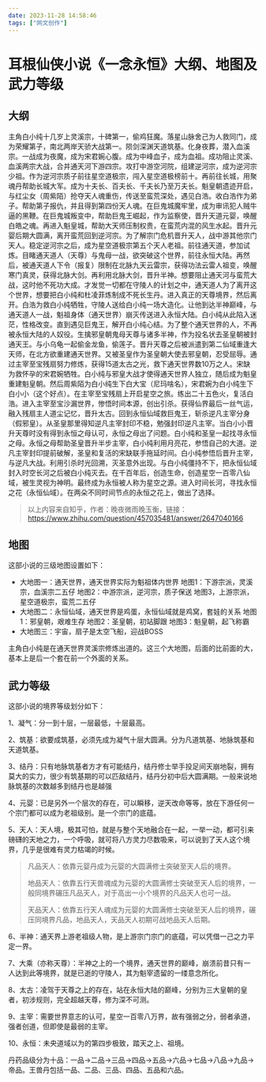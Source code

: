 ```yaml
---
date: 2023-11-28 14:58:46
tags: ["网文创作"]
---
```

# 耳根仙侠小说《一念永恒》大纲、地图及武力等级

## 大纲

主角白小纯十几岁上灵溪宗，十碑第一，偷鸡狂魔。落星山脉舍己为人救同门，成为荣耀第子，南北两岸天骄大战第一。陨剑深渊天道筑基。化身夜葬，潜入血溪宗。一战成为夜魔，成为宋君婉心腹。成为中峰血子，成为血祖。成功阻止灵溪、血溪两宗大战，合并通天河下游四宗。攻打中游空河院，组建逆河宗，成为逆河宗少祖。作为逆河宗质子前往星空道极宗，闯入星空道极榜前十。再前往长城，用聚魂丹帮助长城大军。成为十夫长、百夫长、千夫长乃至万夫长。魁皇朝遗迹开启，与红尘女（周紫陌）抢夺天人魂重伤，传送至蛮荒深处，遇见白浩。收白浩作为弟子。帮助第子报仇，并且得到第四份天人魂。在巨鬼城魔牢里，成为审讯犯人贼牛逼的黑鞭。在巨鬼城叛变中，帮助巨鬼王崛起，作为监察使，晋升天道元婴，唤醒白皓之魂。再进入魁皇城，帮助大天师压制权贵，在蛮荒内混的风生水起。晋升元婴后期大圆满，离开蛮荒回到逆河宗。为了解宗门危机晋升天人，战中游其他宗门天人。稳定逆河宗之后，成为星空道极宗第五个天人老祖。前往通天道，参加试炼。目睹通天道人（天尊）与鬼母一战，欲突破这个世界，前往永恒大陆。再然后，被通天道人下令（报复）限制在北脉九天云雷宗，获得功法云雷人祖变，唤醒寒门真灵，获得北脉大剑。再利用北脉大剑，晋升半神。想要阻止通天河与蛮荒大战，这时他不死功大成。才发觉一切都在守陵人的计划之中，通天道人为了离开这个世界，想要把白小纯和杜凌菲炼制成不死长生丹。进入真正的天尊境界，然后离开。白浩为救白小纯牺牲，守陵人送给白小纯一场大造化。让他到达半神巅峰，与通天道人一战，魁祖身体（通天世界）崩灭传送进入永恒大陆。白小纯从此陷入迷茫，性格改变。直到遇见巨鬼王，解开白小纯心结。为了整个通天世界的人，不再被永恒大陆的人奴役。生擒邪皇朝鬼母天尊与诸多半神，作为投名状去圣皇朝被封通天王。与小乌龟一起偷金龙鱼，偷莲子。晋升天尊之后被派遣到第二仙域重逢大天师，在北方欲重建通天世界。又被圣皇作为圣皇朝大使去邪皇朝，忍受屈辱。通过主宰至宝残扇努力修炼，获得15道太古之光，救下通天世界数10万之人。宋缺为救怀孕的宋君婉牺牲。白小纯与邪皇大战才使得通天世界人独立，随后成为魁皇重建魁皇朝。然后周紫陌为白小纯生下白大宝（尼玛啥名），宋君婉为白小纯生下白小小（这个好点）。在主宰至宝残扇上开启星空之旅。练出二十五色火，复活白浩。进入主宰至宝沙漏世界，惨悟时间本源，创出引杀。获得仙界最后一丝气运，融入残扇主人道尘记忆，晋升太古。回到永恒仙域救巨鬼王，斩杀逆凡主宰分身（假邪皇）。从圣皇那里得知逆凡主宰封印不稳，勉强封印逆凡主宰。当白小小晋升天尊时没有得到永恒之母认可，永恒之母出了问题。白小纯和圣皇一起找寻永恒之母。永恒之母帮助圣皇晋升半步主宰，白小纯利用月亮花，参悟自己的大道。逆凡主宰封印提前破解，圣皇和复活的宋缺联手拖延时间。白小纯参悟后晋升主宰，与逆凡大战。利用引杀时光回溯，灭圣意外出现。与白小纯僵持不下，把永恒仙域封入时空长河之后被白小纯灭去。在千百年后，创造生命，创造星空一百零八仙域，被生灵视为神明。最终成为永恒被人称为星空之源。进入时间长河，寻找永恒之花（永恒仙域）。在两朵不同时间节点的永恒之花上，做出了选择。

> 以上内容来自知乎，作者：晚夜微雨晚玉衡，链接：https://www.zhihu.com/question/457035481/answer/2647040166

## 地图

这部小说的三级地图设置如下：

- 大地图一：通天世界，通天世界实际为魁祖体内世界
  地图1：下游宗派，灵溪宗，血溪宗二五仔
  地图2：中游宗派，逆河宗，质子保送
  地图3，上游宗派，星空道极宗，蛮荒二五仔
- 大地图二：永恒仙域，通天世界是鸡蛋，永恒仙域就是鸡窝，套娃的关系
  地图1：邪皇朝，艰难生存
  地图2：圣皇朝，初站脚跟
  地图3：魁皇朝，起飞称霸
- 大地图三：宇宙，扇子是太空飞船，迎战BOSS

主角白小纯是在通天世界灵溪宗修炼出道的。这三个大地图，后面的比前面的大，基本上是后一个套在前一个外面的关系。

## 武力等级

这部小说的境界等级划分如下：

1、凝气：分一到十层，一层最低，十层最高。

2、筑基：欲要成筑基，必须先成为凝气十层大圆满。分为凡道筑基、地脉筑基和天道筑基。

3、结丹：只有地脉筑基者方才有可能结丹，结丹修士举手投足间天崩地裂，拥有莫大的实力，很少有筑基期的可以匹敌结丹，结丹分初中后大圆满期。一般来说地脉筑基的次数越多到结丹也是越强

4、元婴：已是另外一个层次的存在，可以瞬移，逆天改命等等，放在下游任何一个宗门都可以成为老祖级别。是一个宗门的底蕴。

5、天人：天人境，极其可怕，就是与整个天地融合在一起，一举一动，都可引来磅礴的天地之力，一个呼吸，就可将八方灵力尽数吸来，可以说到了天人这个境界，几乎是很难有灵力枯竭的时候。

> 凡品天人：依靠元婴丹成为元婴的大圆满修士突破至天人后的境界。
>
> 地品天人：依靠五行天兽魂成为元婴的大圆满修士突破至天人后的境界，一般同境界碾压凡品天人，对于高出一小个境界的凡品天人也可一战。
>
> 天品天人：依靠五行天人魂成为元婴的大圆满修士突破至天人后的境界，碾压同境界凡品，地品天人，天品天人初期可战地品天人后期。

6、半神：通天界上游老祖级人物，是上游宗门宗门的底蕴，可以凭借一己之力平定一界。

7、大乘（亦称天尊）：半神之上的一个境界，通天世界的巅峰，崩溃前昔只有一人达到此等境界，就是已逝的守陵人，其为魁宰遗留的一缕意念所化。

8、太古：凌驾于天尊之上的存在，站在永恒大陆的巅峰，分别为三大皇朝的皇者，初涉规则，完全超越天尊，修为深不可测。

9、主宰：需要世界意志的认可，星空一百零八万界，故有强弱之分，弱者承道，强者创道，但即使是最弱的主宰。

10、永恒：未央道域以为的第四步极致，踏天之上、祖境。

丹药品级分为十品：一品→二品→三品→四品→五品→六品→七品→八品→九品→帝品。王兽丹包括一品、二品、三品、四品、五品和六品。
